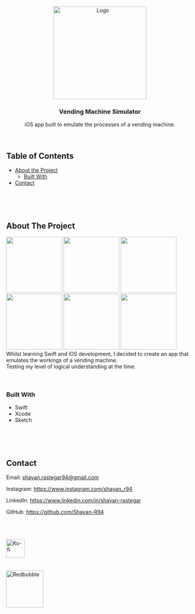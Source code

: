 <!-- PROJECT LOGO -->
<br />
<p align="center">
  <a href="https://github.com/Shayan-R94/Vending-Machine-Simulator-for-iOS">
    <img src="https://user-images.githubusercontent.com/26175544/105646759-981d5b00-5e99-11eb-867d-09650cbff648.png" alt="Logo" width="250" height="auto">
  </a>

  <h3 align="center">Vending Machine Simulator</h3>

  <p align="center">
    iOS app built to emulate the processes of a vending machine.
    <br />
    <br />
    <br />
  </p>
</p>

<!-- TABLE OF CONTENTS -->

## Table of Contents

- [About the Project](#about-the-project)
  - [Built With](#built-with)
- [Contact](#contact)

<br />
<br />
<br />

<!-- ABOUT THE PROJECT -->

## About The Project

<span>
  <img src="https://user-images.githubusercontent.com/26175544/68094632-76057a80-fe9a-11e9-85ba-bbfad96d9f79.gif" width="150" height="auto">
  <img src="https://user-images.githubusercontent.com/26175544/68094640-92091c00-fe9a-11e9-90e3-db6257630bca.png" width="150" height="auto">
  <img src="https://user-images.githubusercontent.com/26175544/68094646-9f260b00-fe9a-11e9-895d-ddbaa0638900.png" width="150" height="auto">
</span>
<span>
  <img src="https://user-images.githubusercontent.com/26175544/68094654-aa793680-fe9a-11e9-99c3-b5b702d430fa.png" width="150" height="auto">
  <img src="https://user-images.githubusercontent.com/26175544/68094658-b5cc6200-fe9a-11e9-8f5f-79b67e2f62d0.png" width="150" height="auto">
  <img src="https://user-images.githubusercontent.com/26175544/68094661-be249d00-fe9a-11e9-8b52-0bfed63b8719.png" width="150" height="auto">
</span>
<br />
Whilst learning Swift and iOS development, I decided to create an app that emulates the workings of a vending machine.
<br />
Testing my level of logical understanding at the time.

<br />
<br />
<br />

### Built With

- []() Swift
- []() Xcode
- []() Sketch

<br />
<br />
<br />

<!-- CONTACT -->

## Contact

Email: shayan.rastegar94@gmail.com

Instagram: https://www.instagram.com/shayan_r94

LinkedIn: https://www.linkedin.com/in/shayan-rastegar

GitHub: https://github.com/Shayan-R94

<br />
<br />
<br />

<a href="https://ko-fi.com/shayan_r">
    <img src="https://cdn.ko-fi.com/cdn/kofi5.png" alt="Ko-fi" width="auto" height="50">
</a>

<br />
<br />
<br />

<a href="Shayan-R.redbubble.com">
    <img src="https://d1ielco78gv5pf.cloudfront.net/assets/75x75-Brandmark-Transparent-5914f9388de7f61a2e2fb260ed39145a5719139b6559762350135c21771f12c0.png" alt="Redbubble" width="auto" height="100">
</a>
